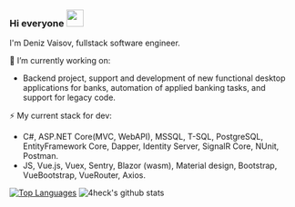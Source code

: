 ### Hi everyone <img src="https://raw.githubusercontent.com/MartinHeinz/MartinHeinz/master/wave.gif" width="30px">
I'm Deniz Vaisov, fullstack software engineer.

🔭 I’m currently working on:
- Backend project, support and development of new functional desktop applications for banks, automation of applied banking tasks, and support for legacy code.

⚡ My current stack for dev:
- С#, ASP.NET Core(MVC, WebAPI), MSSQL, T-SQL, PostgreSQL, EntityFramework Core, Dapper, Identity Server, SignalR Core, NUnit, Postman.
- JS, Vue.js, Vuex, Sentry, Blazor (wasm), Material design, Bootstrap, VueBootstrap, VueRouter, Axios.

[![Top Languages](https://github-readme-stats.vercel.app/api/top-langs/?username=DenizVaisov&layout=compact)]()
![4heck's github stats](https://github-readme-stats.vercel.app/api?username=DenizVaisov&show_icons=true&include_all_commits=true&count_private=true)

<!--
**DenizVaisov/DenizVaisov** is a ✨ _special_ ✨ repository because its `README.md` (this file) appears on your GitHub profile.

Here are some ideas to get you started:

- 🔭 I’m currently working on ...
- 🌱 I’m currently learning ...
- 👯 I’m looking to collaborate on ...
- 🤔 I’m looking for help with ...
- 💬 Ask me about ...
- 📫 How to reach me: ...
- 😄 Pronouns: ...
- ⚡ Fun fact: ...
-->
